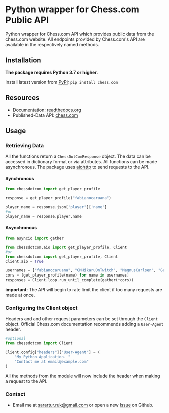 # Python wrapper for Chess.com Public API
Python wrapper for Chess.com API which provides public data from the chess.com website. All endpoints provided by Chess.com's API are available in the respectively named methods. 
## Installation 
**The package requires Python 3.7 or higher**.

Install latest version from [PyPI](https://pypi.org/project/chess.com/): ```pip install chess.com``` 

## Resources
* Documentation: [readthedocs.org](https://chesscom.readthedocs.io/)
* Published-Data API: [chess.com](https://www.chess.com/news/view/published-data-api)

## Usage
### Retrieving Data
All the functions return a `ChessDotComResponse` object. The data can be accessed in dictionary format or via attributes.
All functions can be made asynchronous. The package uses [aiohttp](https://docs.aiohttp.org/en/stable/) to send requests to the API. 
#### Synchronous
``` python
from chessdotcom import get_player_profile

response = get_player_profile("fabianocaruana")

player_name = response.json['player']['name']
#or
player_name = response.player.name
```
#### Asynchronous 
``` python 
from asyncio import gather

from chessdotcom.aio import get_player_profile, Client
#or
from chessdotcom import get_player_profile, Client
Client.aio = True

usernames = ["fabianocaruana", "GMHikaruOnTwitch", "MagnusCarlsen", "GarryKasparov"]
cors = [get_player_profile(name) for name in usernames]
responses = Client.loop.run_until_complete(gather(*cors))
```
**important**: The API will begin to rate limit the client if too many requests are made at once.

### Configuring the Client object
Headers and and other request parameters can be set through the `Client` object. Official Chess.com documentation recommends adding a `User-Agent` header. 
``` python
#optional
from chessdotcom import Client

Client.config["headers"]["User-Agent"] = (
    "My Python Application. "
    "Contact me at email@example.com"
)
```
All the methods from the module will now include the header when making a request to the API.

### Contact
* Email me at <sarartur.ruk@gmail.com> or open a new [Issue](https://github.com/sarartur/chess.com/issues) on Github.